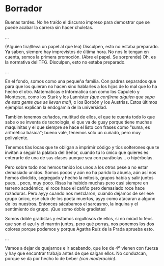 Borrador
========

Buenas tardes. No he traído el discurso impreso para demostrar que se puede acabar la carrera sin hacer chuletas.

...


(Alguien tira/lleva un papel al que lea) Disculpen, esto no estaba preparado. Ya saben, siempre hay imprevistos de última hora. No nos lo tengan en cuenta, somos la primera promoción. (Abre el papel. Se sorprende) Oh, es la normativa del TFG. Disculpen, esto no estaba preparado.

...

En el fondo, somos como una pequeña familia. Con padres separados que para que los quieran no hacen sino hablarles a los hijos de lo mal que lo ha hecho el otro. Matematicas e Informatica son como los Capuleto y Montesco, como los Stark y los Lannister *(que confirme alguien que sepa de esta gente que se llevan mal)*, o los Borbón y los Austrias. Estos últimos ejemplos explican la endogamia de la universidad.   

También tenemos cuñados, multitud de ellos, el que te cuenta todo lo que sabe o se inventa de tecnología, el que va de guay porque tiene muchas maquinitas y el que siempre se hace el listo con frases como "suma, es aritmética básica"; bueno vale, tenemos sólo un cuñado, pero muy polivalente.   

Tenemos tías locas que te obligan a imprimir código y tíos solterones que te invitan a seguir la palabra del Señor, cuando tú lo único que quieres es enterarte de una de sus clases aunque sea con parábolas... o hipérbolas.   

Pero sobre todo nos hemos tenido los unos a los otros pese a no estar demasiado unidos. Somos pocos y aún no ha parido la abuela, aún así nos hemos dividido, segregado y hecho la mitosis, grupos había y salir juntos pues... poco, muy poco. Risas ha habido muchas pero casi siempre en terreno académico, el roce hace el cariño pero demasiado roce hace rozaduras. Pero ayyy cuando nos mezclaron, cuando dejamos de ser ese grupo único, ese club de los poeta muertos, ayyy como atacaran a alguno de los nuestros. Entonces sácabamos el sarcasmo, la inquina y el sentimiento de grupo. ¡Que somo doble gradistas!   

Somos doble gradistas y estamos orgullosos de ellos, si no mirad lo feos que son el azul y el marrón juntos, pero qué porras, nos ponemos los dos colores porque podemos y porque Agatha Ruíz de la Prada aprueba esto.

...


Vamos a dejar de quejarnos e ir acabando, que los de 4º vienen con fuerza y hay que encontrar trabajo antes de que salgan ellos. No conduzcan, porque se da por hecho lo de beber *(con moderación)*.
